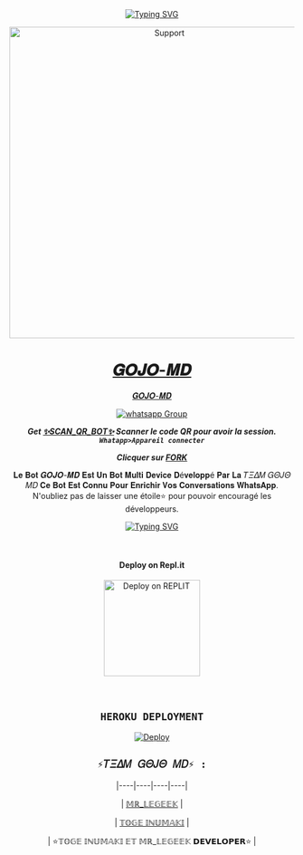 <div align="center">
<a href="https://git.io/typing-svg"><img src="https://readme-typing-svg.demolab.com?font=Ribeye&size=50&pause=1000&color=F710B1&center=true&width=910&height=100&lines=𝑮𝑶𝑱𝑶-𝑴𝑫 𝑩𝑶𝑻;𝕄𝕌𝕃𝕋𝕀+𝔻𝔼𝕍𝕀ℂ𝔼+𝕎ℍ𝔸𝕋𝕊𝔸ℙℙ+𝔹𝕆𝕋;ℙ𝕌𝔹𝕃𝕀ℂ+𝔹𝕆𝕋; 𝔻𝔼𝕍𝔼𝕃𝕆ℙℙ𝔼ℝ+ℙ𝔸ℝ+𝕃𝔸+𝕋𝔼𝔸𝕄+𝑮𝑶𝑱𝑶." alt="Typing SVG" /></a>
</p>
<p align="center">
  <a href="https://chat.whatsapp.com/FRQiuFWlYJ3Jolx7OACtKo">
    <img alt=Support height="550" src="https://i.imgur.com/mWuk1vH.png"> 
    </p>
<h1 align="center"> 𝑮𝑶𝑱𝑶-𝑴𝑫
</h1>
<p align="center"> 𝑮𝑶𝑱𝑶-𝑴𝑫
<p align="center">
 <a href="https://chat.whatsapp.com/FRQiuFWlYJ3Jolx7OACtKo" target="_blank">
    <img alt="whatsapp Group" src="https://img.shields.io/badge/ Whatsapp Support Group -25D366?style=for-the-badge&logo=whatsapp&logoColor=white" />
 </a> 
  
***Get [✨SCAN_QR_BOT✨](https://geek-qr-c6ccf7b7583e.herokuapp.com/) Scanner le code QR pour avoir la session. `Whatapp>Appareil connecter`***


***Clicquer sur  [FORK](https://github.com/GEEKMD099/GOJO-MD-1.0/fork)***


𝐋𝐞 𝐁𝐨𝐭 𝑮𝑶𝑱𝑶-𝑴𝑫 𝐄𝐬𝐭 𝐔𝐧 𝐁𝐨𝐭 𝐌𝐮𝐥𝐭𝐢 𝐃𝐞𝐯𝐢𝐜𝐞 𝐃é𝐯𝐞𝐥𝐨𝐩𝐩é 𝐏𝐚𝐫 𝐋𝐚 𝑇𝛯𝛥𝛭 𝐺𝛩𝐽𝛩 𝛭𝐷
𝐂𝐞 𝐁𝐨𝐭 𝐄𝐬𝐭 𝐂𝐨𝐧𝐧𝐮 𝐏𝐨𝐮𝐫 𝐄𝐧𝐫𝐢𝐜𝐡𝐢𝐫 𝐕𝐨𝐬 𝐂𝐨𝐧𝐯𝐞𝐫𝐬𝐚𝐭𝐢𝐨𝐧𝐬 𝐖𝐡𝐚𝐭𝐬𝐀𝐩𝐩.
N'oubliez pas de laisser une étoile⭐ pour pouvoir encouragé les développeurs.

<div align="center">
<a href="https://git.io/typing-svg"><img src="https://readme-typing-svg.demolab.com?font=Denzo+Ops+One&size=50&pause=1000&color=1BBFDAFF&center=true&width=910&height=100&lines=;TEAM 𝑮𝑶𝑱𝑶-𝑴𝑫." alt="Typing SVG" /></a>
  </p>

<br>

<h4 align="center"> Deploy on Repl.it
</h4>

<p align="center" >
    <a href="https://repl.it/github/Denzo-MD/Denzo-MD-V3">
    <img src="https://repl.it/badge/github/quiec/whatsasena" width="170px" alt="Deploy on REPLIT" >
    </a>
</p>

<p align="center" >
    <br>
    
    
</p>


## ```HEROKU DEPLOYMENT```

[![Deploy](https://www.herokucdn.com/deploy/button.svg)](https://heroku.com/deploy?template=https://github.com/GEEKMD099/GOJO-MD-1.0)





## ```⚡𝑇𝛯𝛥𝛭 𝐺𝛩𝐽𝛩 𝛭𝐷⚡ :```

 

  <div align="center">

 

|----|----|----|----|

| [𝕄ℝ_𝕃𝔼𝔾𝔼𝔼𝕂](https://github.com/GEEKMD099) |

| [𝕋𝕆𝔾𝔼 𝕀ℕ𝕌𝕄𝔸𝕂𝕀](https://github.com/toge01234) |

| ⭐𝕋𝕆𝔾𝔼 𝕀ℕ𝕌𝕄𝔸𝕂𝕀 𝔼𝕋 𝕄ℝ_𝕃𝔼𝔾𝔼𝔼𝕂 𝗗𝗘𝗩𝗘𝗟𝗢𝗣𝗘𝗥⭐ |
